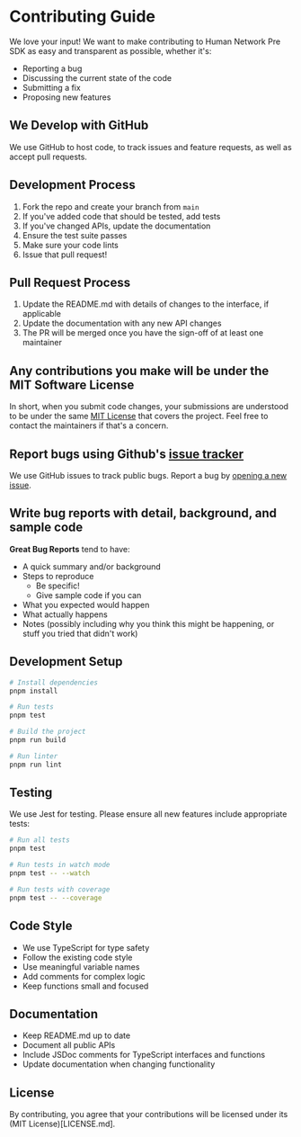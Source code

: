 # Contributing Guide

We love your input! We want to make contributing to Human Network Pre SDK as easy and transparent as possible, whether it's:

- Reporting a bug
- Discussing the current state of the code
- Submitting a fix
- Proposing new features

## We Develop with GitHub

We use GitHub to host code, to track issues and feature requests, as well as accept pull requests.

## Development Process

1. Fork the repo and create your branch from `main`
2. If you've added code that should be tested, add tests
3. If you've changed APIs, update the documentation
4. Ensure the test suite passes
5. Make sure your code lints
6. Issue that pull request!

## Pull Request Process

1. Update the README.md with details of changes to the interface, if applicable
2. Update the documentation with any new API changes
3. The PR will be merged once you have the sign-off of at least one maintainer

## Any contributions you make will be under the MIT Software License

In short, when you submit code changes, your submissions are understood to be under the same [MIT License](LICENSE.md) that covers the project. Feel free to contact the maintainers if that's a concern.

## Report bugs using Github's [issue tracker](https://github.com/tuantran-genetica/human-network-pre-lib/issues)

We use GitHub issues to track public bugs. Report a bug by [opening a new issue](https://github.com/tuantran-genetica/human-network-pre-lib/issues/new).

## Write bug reports with detail, background, and sample code

**Great Bug Reports** tend to have:

- A quick summary and/or background
- Steps to reproduce
  - Be specific!
  - Give sample code if you can
- What you expected would happen
- What actually happens
- Notes (possibly including why you think this might be happening, or stuff you tried that didn't work)

## Development Setup

```bash
# Install dependencies
pnpm install

# Run tests
pnpm test

# Build the project
pnpm run build

# Run linter
pnpm run lint
```

## Testing

We use Jest for testing. Please ensure all new features include appropriate tests:

```bash
# Run all tests
pnpm test

# Run tests in watch mode
pnpm test -- --watch

# Run tests with coverage
pnpm test -- --coverage
```

## Code Style

- We use TypeScript for type safety
- Follow the existing code style
- Use meaningful variable names
- Add comments for complex logic
- Keep functions small and focused

## Documentation

- Keep README.md up to date
- Document all public APIs
- Include JSDoc comments for TypeScript interfaces and functions
- Update documentation when changing functionality

## License

By contributing, you agree that your contributions will be licensed under its (MIT License)[LICENSE.md].

